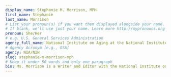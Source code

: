 ```yaml
---
display_name: Stephanie M. Morrison, MPH
first_name: Stephanie
last_name: Morrison
# List your pronoun(s) if you want them displayed alongside your name.
# If blank, we'll use just your name. Learn more http://mypronouns.org
pronoun: She/Her
# e.g. U.S. General Services Administration
agency_full_name: National Institute on Aging at the National Institutes of Health
# Agency Acronym [e.g., GSA]
agency: NIA/NIH
slug: stephanie-m-morrison-mph
# Keep it under 50 words and only one paragraph
bio: Ms. Morrison is a Writer and Editor with the National Institute on Aging (NIA) at the National Institutes of Health (NIH). She has 20 years of experience in developing, reviewing, and managing health information for a variety of audiences, including patients, health care professionals, and the general public.
---
```

